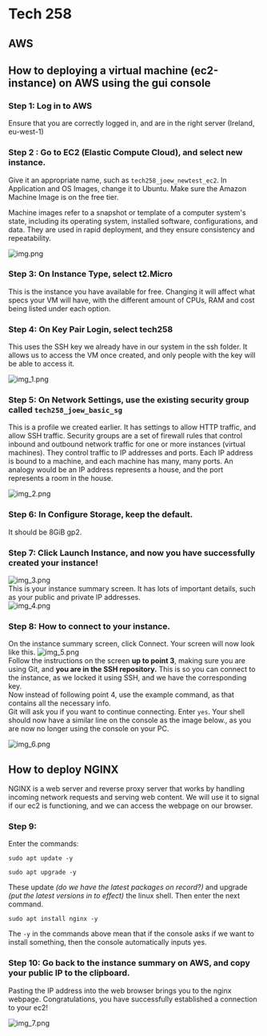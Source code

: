 # Tech 258

## AWS

##  How to deploying a virtual machine (ec2-instance) on AWS using the gui console

### Step 1: Log in to AWS
Ensure that you are correctly logged in, and are in the right server (Ireland, eu-west-1)

### Step 2 : Go to EC2 (Elastic Compute Cloud), and select new instance.
Give it an appropriate name, such as `tech258_joew_newtest_ec2`.
In Application and OS Images, change it to Ubuntu. Make sure the Amazon Machine Image is on the free tier.

Machine images refer to a snapshot or template of a computer system's state, 
including its operating system, installed software, configurations, and data. 
They are used in rapid deployment, and they ensure consistency and repeatability.

![img.png](images/img.png)

### Step 3: On Instance Type, select t2.Micro
This is the instance you have available for free. Changing it will affect what specs your VM will have, 
with the different amount of CPUs, RAM and cost being listed under each option.

### Step 4: On Key Pair Login, select tech258
This uses the SSH key we already have in our system in the ssh folder. 
It allows us to access the VM once created, and only people with the key will be able to access it.

![img_1.png](images/img_1.png)

### Step 5: On Network Settings, use the existing security group called `tech258_joew_basic_sg`
This is a profile we created earlier.
It has settings to allow HTTP traffic, and allow SSH traffic.
Security groups are a set of firewall rules that control inbound and outbound network traffic for one or more instances (virtual machines).
They control traffic to IP addresses and ports. Each IP address is bound to a machine, and each machine has many, many ports.
An analogy would be an IP address represents a house, and the port represents a room in the house.

![img_2.png](images/img_2.png)

### Step 6: In Configure Storage, keep the default.
It should be 8GiB gp2.

### Step 7: Click Launch Instance, and now you have successfully created your instance!
![img_3.png](images/img_3.png)
<br>
This is your instance summary screen. It has lots of important details, such as your public and private IP addresses.
<br>
![img_4.png](images/img_4.png)

### Step 8: How to connect to your instance.
On the instance summary screen, click Connect. Your screen will now look like this.
![img_5.png](images/img_5.png)
<br>
Follow the instructions on the screen **up to point 3**, making sure you are using Git, and **you are in the SSH repository.**
This is so you can connect to the instance, as we locked it using SSH, and we have the corresponding key.
<br> Now instead of following point 4, use the example command, as that contains all the necessary info.
<br> Git will ask you if you want to continue connecting. Enter `yes`.
Your shell should now have a similar line on the console as the image below., as you are now no longer using the console on your PC.

![img_6.png](images/img_6.png)

## How to deploy NGINX

NGINX is a web server and reverse proxy server that works by handling incoming network requests and serving web content.
We will use it to signal if our ec2 is functioning, and we can access the webpage on our browser.

### Step 9:
Enter the commands:
```
sudo apt update -y
```
```
sudo apt upgrade -y
```

These update *(do we have the latest packages on record?)* and upgrade *(put the latest versions in to effect)* the linux shell.
Then enter the next command.
```
sudo apt install nginx -y
```
The `-y` in the commands above mean that if the console asks if we want to install something, then the console automatically inputs yes.

### Step 10: Go back to the instance summary on AWS, and copy your public IP to the clipboard.
Pasting the IP address into the web browser brings you to the nginx webpage. Congratulations, you have successfully established a connection to your ec2!

![img_7.png](images/img_7.png)